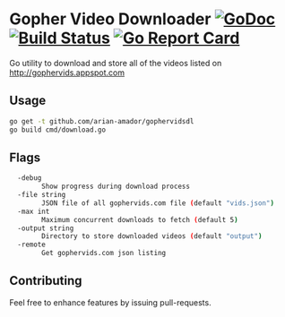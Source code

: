 # Gopher Video Downloader [![GoDoc](http://godoc.org/github.com/arian-amador/gophervidsdl?status.svg)](http://godoc.org/github.com/arian-amador/gophervidsdl) [![Build Status](https://api.travis-ci.org/arian-amador/gophervidsdl.svg)](https://travis-ci.org/arian-amador/gophervidsdl) [![Go Report Card](https://goreportcard.com/badge/github.com/arian-amador/gophervidsdl)](https://goreportcard.com/report/github.com/arian-amador/gophervidsdl)

Go utility to download and store all of the videos listed on http://gophervids.appspot.com

## Usage

```bash
go get -t github.com/arian-amador/gophervidsdl
go build cmd/download.go
```

## Flags

```bash
  -debug
        Show progress during download process
  -file string
        JSON file of all gophervids.com file (default "vids.json")
  -max int
        Maximum concurrent downloads to fetch (default 5)
  -output string
        Directory to store downloaded videos (default "output")
  -remote
        Get gophervids.com json listing
```
## Contributing

Feel free to enhance features by issuing pull-requests.
